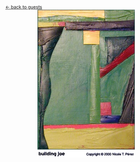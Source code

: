 <script>document.title="𝗯𝘂𝗹𝗹𝘁𝗼𝘄𝗻.𝟮𝟬𝟮𝟮 | building joe"</script>
<div class="goback">
<a href="/guests/">&larr; back to guests</a>
</div>
<center><a href="/guests/"><img src="/images/n1.jpg" width=304 height=438 border=0><br><img src="/images/n2.gif" width=304 height=22 border=0></a><br></center>
